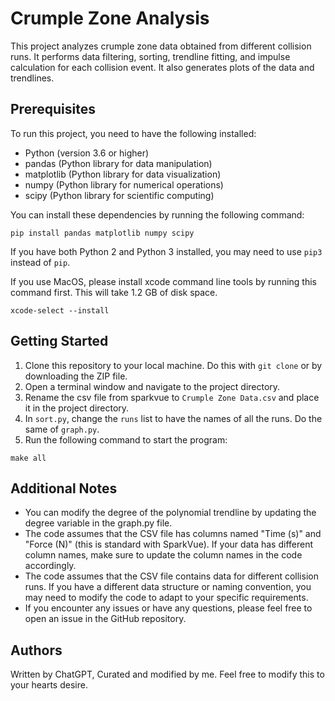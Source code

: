 # Crumple Zone Analysis

This project analyzes crumple zone data obtained from different collision runs. It performs data filtering, sorting, trendline fitting, and impulse calculation for each collision event. It also generates plots of the data and trendlines.

## Prerequisites

To run this project, you need to have the following installed:

- Python (version 3.6 or higher)
- pandas (Python library for data manipulation)
- matplotlib (Python library for data visualization)
- numpy (Python library for numerical operations)
- scipy (Python library for scientific computing)

You can install these dependencies by running the following command:

```shell
pip install pandas matplotlib numpy scipy
```

If you have both Python 2 and Python 3 installed, you may need to use `pip3` instead of `pip`.

If you use MacOS, please install xcode command line tools by running this command first. This will take 1.2 GB of disk space.

```shell
xcode-select --install
```

## Getting Started

1. Clone this repository to your local machine. Do this with `git clone` or by downloading the ZIP file.
2. Open a terminal window and navigate to the project directory.
3. Rename the csv file from sparkvue to `Crumple Zone Data.csv` and place it in the project directory.
4. In `sort.py`, change the `runs` list to have the names of all the runs. Do the same of `graph.py`.
5. Run the following command to start the program:

```shell
make all
```

## Additional Notes
- You can modify the degree of the polynomial trendline by updating the degree variable in the graph.py file.
- The code assumes that the CSV file has columns named "Time (s)" and "Force (N)" (this is standard with SparkVue). If your data has different column names, make sure to update the column names in the code accordingly.
- The code assumes that the CSV file contains data for different collision runs. If you have a different data structure or naming convention, you may need to modify the code to adapt to your specific requirements.
- If you encounter any issues or have any questions, please feel free to open an issue in the GitHub repository.

## Authors
Written by ChatGPT, Curated and modified by me.
Feel free to modify this to your hearts desire.